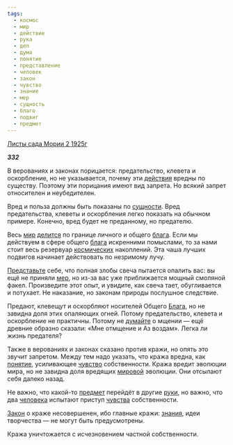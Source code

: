 ```yaml
---
tags:
  - космос
  - мир
  - действие
  - рука
  - дел
  - дума
  - понятие
  - представление
  - человек
  - закон
  - чувство
  - знание
  - мер
  - сущность
  - благо
  - подвиг
  - предмет
---
```

[Листы сада Мории 2 1925г](https://127.0.0.1:4002/agni/1925)

___332___

В верованиях и законах порицается: предательство, клевета и оскорбление, но не указывается, почему эти [действия](../../../tags/#действие) вредны по существу. Поэтому эти порицания имеют вид запрета. Но всякий запрет относителен и неубедителен.   

Вред и польза должны быть показаны по [сущности](../../../tags/#сущность). Вред предательства, клеветы и оскорбления легко показать на обычном примере. Конечно, вред будет не преданному, но предателю.   

Весь [мир](../../../tags/#мир) [делится](../../../tags/#дел) по границе личного и общего [блага](../../../tags/#благо). Если мы действуем в сфере общего [блага](../../../tags/#благо) искренними помыслами, то за нами стоит весь резервуар [космических](../../../tags/#космос) накоплений. Эта чаша лучших подвигов начинает действовать по незримому лучу.   

[Представьте](../../../tags/#представление) себе, что полная злобы свеча пытается опалить вас: вы ещё не приняли [мер](../../../tags/#мер), но из-за вас уже приближается мощный смоляной факел. Произведите этот опыт, и увидите, как свеча тает, обугливается и потухает. Не наказание, но законам природы послушное следствие.   

Предают, клевещут и оскорбляют носителей Общего [Блага](../../../tags/#благо), но не завидна доля этих опаляющих огней. Потому предательство, клевета и оскорбление не практичны. Потому не [думайте](../../../tags/#дума) о мщении — ещё древние образно сказали: «Мне отмщение и Аз воздам». Легка ли жизнь предателя?   

Также в верованиях и законах сказано против кражи, но опять это звучит запретом. Между тем надо указать, что кража вредна, как [понятие](../../../tags/#понятие), усиливающее [чувство](../../../tags/#чувство) собственности. Кража вредит эволюции мира, но не завидна доля вредящих [мировой](../../../tags/#мир) эволюции. Они отсылают себя далеко назад.   

Не важно, что какой-то [предмет](../../../tags/#предмет) перейдёт в другие [руки](../../../tags/#рука), но важно, что два [человека](../../../tags/#человек) испытают приступ [чувства](../../../tags/#чувство) собственности.   

[Закон](../../../tags/#закон) о краже несовершенен, ибо главные кражи: [знания](../../../tags/#знание), идеи творчества — не могут быть предусмотрены.   

Кража уничтожается с исчезновением частной собственности.   

